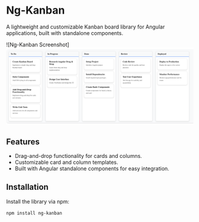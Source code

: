 # Ng-Kanban

A lightweight and customizable Kanban board library for Angular applications, built with standalone components.

![Ng-Kanban Screenshot]![kanban demo](./src/assets/kanban.demo.png)

## Features
- Drag-and-drop functionality for cards and columns.
- Customizable card and column templates.
- Built with Angular standalone components for easy integration.

## Installation

Install the library via npm:

```bash
npm install ng-kanban
